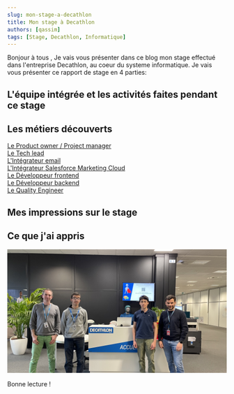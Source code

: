```yaml
---
slug: mon-stage-a-decathlon
title: Mon stage à Decathlon
authors: [qassim]
tags: [Stage, Decathlon, Informatique]
---
```


Bonjour à tous , 
Je vais vous présenter dans ce blog mon stage effectué dans l'entreprise Decathlon, au coeur du systeme informatique. 
Je vais vous présenter ce rapport de stage en 4 parties:

## L'équipe intégrée et les activités faites pendant ce stage



## Les métiers découverts

[Le Product owner / Project manager](../2023-03-22-l%C3%A9a-product-owner.md)  
[Le Tech lead](../2023-03-22-jeremy-tech-lead.md)  
[L'Intégrateur email](../2023-03-22-alexandre-integrateur-e-mail.md)  
[L'Intégrateur Salesforce Marketing Cloud](../2023-03-22-julien-integrateur-salesforce.md)  
[Le Développeur frontend](../2023-03-22-antoine-developpeur-frontend.md)  
[Le Développeur backend](../2023-03-22-fabien-developpeur-back-end.md)  
[Le Quality Engineer](../2023-03-22-jean-marc-quality-engineer.md)  

## Mes impressions sur le stage

## Ce que j'ai appris

![Photo](./photo.jpg)

Bonne lecture !
